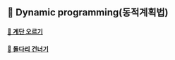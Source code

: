 ## 🦄 Dynamic programming(동적계획법)

#### [🤔 계단 오르기](https://github.com/saseungmin/daily_coding_dojo/tree/master/inflearn_algorism/section10/solution1)

#### [🤔 돌다리 건너기](https://github.com/saseungmin/daily_coding_dojo/tree/master/inflearn_algorism/section10/solution2)
